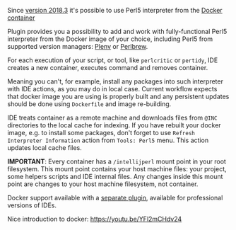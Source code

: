 Since [version 2018.3](https://github.com/Camelcade/Perl5-IDEA/releases/tag/2018.3) it's possible to use Perl5 interpreter
from the [Docker container](https://www.docker.com/)

Plugin provides you a possibility to add and work with fully-functional Perl5 interpreter from the Docker image of your choice, including Perl5 
from supported version managers: [Plenv](https://github.com/Camelcade/Perl5-IDEA/wiki/Plenv-support) or [Perlbrew](https://github.com/Camelcade/Perl5-IDEA/wiki/Perlbrew-support). 

For each execution of your script, or tool, like `perlcritic` or `pertidy`, IDE creates a new container, executes command and removes container.

Meaning you can't, for example, install any packages into such interpreter with IDE actions, as you may do in local case. Current workflow
expects that docker image you are using is properly built and any persistent updates should be done using `Dockerfile` and image re-building.

IDE treats container as a remote machine and downloads files from `@INC` directories to the local cache for indexing. If you have rebuilt 
your docker image, e.g. to install some packages, don't forget to use `Refresh Interpreter Information` action from `Tools: Perl5` menu. 
This action updates local cache files. 

**IMPORTANT**: Every container has a `/intellijperl` mount point in your root filesystem. This mount point contains your host machine files: your project,
some helpers scripts and IDE internal files. Any changes inside this mount point are changes to your host machine filesystem, not container.

Docker support available with a [separate plugin](https://plugins.jetbrains.com/plugin/11328), available for professional versions of IDEs.

Nice introduction to docker: https://youtu.be/YFl2mCHdv24
